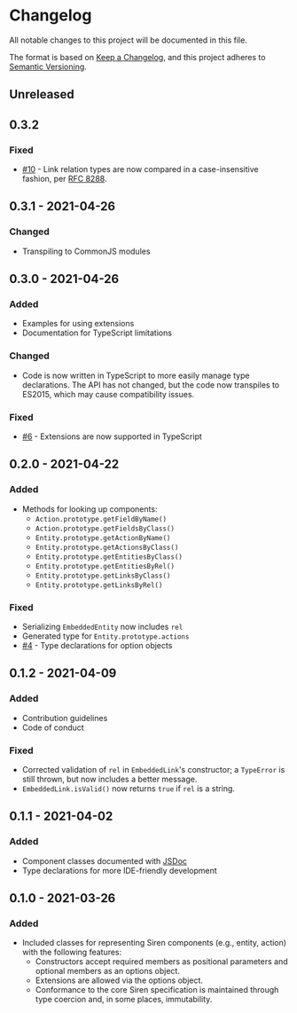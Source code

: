# Changelog

All notable changes to this project will be documented in this file.

The format is based on [Keep a Changelog][kac], and this project adheres to
[Semantic Versioning][semver].

[kac]: https://keepachangelog.com/en/1.0.0
[semver]: https://semver.org/spec/v2.0.0.html

## Unreleased

## 0.3.2

### Fixed

- [#10] - Link relation types are now compared in a case-insensitive fashion,
  per [RFC 8288][rfc8288].

[#10]: https://github.com/siren-js/core/issues/10
[rfc8288]: https://datatracker.ietf.org/doc/html/rfc8288#section-3.3

## 0.3.1 - 2021-04-26

### Changed

- Transpiling to CommonJS modules

## 0.3.0 - 2021-04-26

### Added

- Examples for using extensions
- Documentation for TypeScript limitations

### Changed

- Code is now written in TypeScript to more easily manage type declarations. The
  API has not changed, but the code now transpiles to ES2015, which may cause
  compatibility issues.

### Fixed

- [#6] - Extensions are now supported in TypeScript

[#6]: https://github.com/siren-js/core/issues/6

## 0.2.0 - 2021-04-22

### Added

- Methods for looking up components:
  - `Action.prototype.getFieldByName()`
  - `Action.prototype.getFieldsByClass()`
  - `Entity.prototype.getActionByName()`
  - `Entity.prototype.getActionsByClass()`
  - `Entity.prototype.getEntitiesByClass()`
  - `Entity.prototype.getEntitiesByRel()`
  - `Entity.prototype.getLinksByClass()`
  - `Entity.prototype.getLinksByRel()`

### Fixed

- Serializing `EmbeddedEntity` now includes `rel`
- Generated type for `Entity.prototype.actions`
- [#4] - Type declarations for option objects

[#4]: https://github.com/siren-js/core/issues/4

## 0.1.2 - 2021-04-09

### Added

- Contribution guidelines
- Code of conduct

### Fixed

- Corrected validation of `rel` in `EmbeddedLink`'s constructor; a `TypeError`
  is still thrown, but now includes a better message.
- `EmbeddedLink.isValid()` now returns `true` if `rel` is a string.

## 0.1.1 - 2021-04-02

### Added

- Component classes documented with [JSDoc](https://jsdoc.app)
- Type declarations for more IDE-friendly development

## 0.1.0 - 2021-03-26

### Added

- Included classes for representing Siren components (e.g., entity, action) with
  the following features:
  - Constructors accept required members as positional parameters and optional
    members as an options object.
  - Extensions are allowed via the options object.
  - Conformance to the core Siren specification is maintained through type
    coercion and, in some places, immutability.
